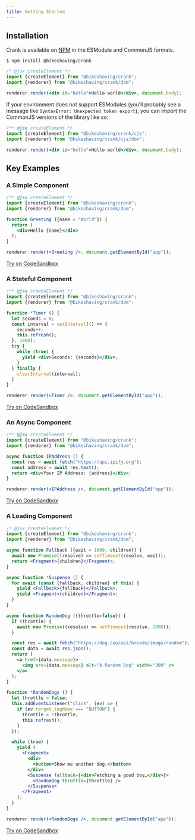 ```yaml
---
title: Getting Started
---
```


## Installation
Crank is available on [NPM](https://npmjs.org/@bikeshaving/crank) in the ESModule and CommonJS formats.

```shell
$ npm install @bikeshaving/crank
```

```jsx
/* @jsx createElement */
import {createElement} from "@bikeshaving/crank";
import {renderer} from "@bikeshaving/crank/dom";

renderer.render(<div id="hello">Hello world</div>, document.body);
```

If your environment does not support ESModules (you’ll probably see a message like `SyntaxError: Unexpected token export`), you can import the CommonJS versions of the library like so:

```jsx
/** @jsx createElement */
import {createElement} from "@bikeshaving/crank/cjs";
import {renderer} from "@bikeshaving/crank/cjs/dom";

renderer.render(<div id="hello">Hello world</div>, document.body);
```

## Key Examples
### A Simple Component
```jsx
/** @jsx createElement */
import {createElement} from "@bikeshaving/crank";
import {renderer} from "@bikeshaving/crank/dom";

function Greeting ({name = "World"}) {
  return (
    <div>Hello {name}</div>
  );
}

renderer.render(<Greeting />, document.getElementById("app"));
```

[Try on CodeSandbox](https://codesandbox.io/s/a-simple-crank-component-gnknz)

### A Stateful Component
```jsx
/** @jsx createElement */
import {createElement} from "@bikeshaving/crank";
import {renderer} from "@bikeshaving/crank/dom";

function *Timer () {
  let seconds = 0;
  const interval = setInterval(() => {
    seconds++;
    this.refresh();
  }, 1000);
  try {
    while (true) {
      yield <div>Seconds: {seconds}</div>;
    }
  } finally {
    clearInterval(interval);
  }
}

renderer.render(<Timer />, document.getElementById("app"));
```

[Try on CodeSandbox](https://codesandbox.io/s/a-stateful-crank-component-hh8zx)

### An Async Component
```jsx
/** @jsx createElement */
import {createElement} from "@bikeshaving/crank";
import {renderer} from "@bikeshaving/crank/dom";

async function IPAddress () {
  const res = await fetch("https://api.ipify.org");
  const address = await res.text();
  return <div>Your IP Address: {address}</div>;
}

renderer.render(<IPAddress />, document.getElementById("app"));
```

[Try on CodeSandbox](https://codesandbox.io/s/an-async-crank-component-ru02q)

### A Loading Component

```jsx
/* @jsx createElement */
import {createElement} from "@bikeshaving/crank";
import {renderer} from "@bikeshaving/crank/dom";

async function Fallback ({wait = 1000, children}) {
  await new Promise((resolve) => setTimeout(resolve, wait));
  return <Fragment>{children}</Fragment>;
}

async function *Suspense () {
  for await (const {fallback, children} of this) {
    yield <Fallback>{fallback}</Fallback>;
    yield <Fragment>{children}</Fragment>;
  }
}

async function RandomDog ({throttle=false}) {
  if (throttle) {
    await new Promise((resolve) => setTimeout(resolve, 2000));
  }

  const res = await fetch("https://dog.ceo/api/breeds/image/random");
  const data = await res.json();
  return (
    <a href={data.message}>
      <img src={data.message} alt="A Random Dog" width="300" />
    </a>
  );
}

function *RandomDogs () {
  let throttle = false;
  this.addEventListener("click", (ev) => {
    if (ev.target.tagName === "BUTTON") {
      throttle = !throttle;
      this.refresh();
    }
  });

  while (true) {
    yield (
      <Fragment>
        <div>
          <button>Show me another dog.</button>
        </div>
        <Suspense fallback={<div>Fetching a good boy…</div>}>
          <RandomDog throttle={throttle} />
        </Suspense>
      </Fragment>
    );
  }
}

renderer.render(<RandomDogs />, document.getElementById("app"));
```

[Try on CodeSandbox](https://codesandbox.io/s/a-loading-crank-component-pci9d)
